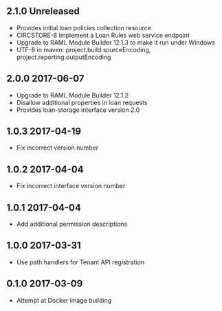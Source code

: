 ## 2.1.0 Unreleased

* Provides initial loan policies collection resource
* CIRCSTORE-8 Implement a Loan Rules web service endpoint
* Upgrade to RAML Module Builder 12.1.3 to make it run under Windows
* UTF-8 in maven: project.build.sourceEncoding, project.reporting.outputEncoding

## 2.0.0 2017-06-07

* Upgrade to RAML Module Builder 12.1.2
* Disallow additional properties in loan requests
* Provides loan-storage interface version 2.0

## 1.0.3 2017-04-19

* Fix incorrect version number

## 1.0.2 2017-04-04

* Fix incorrect interface version number

## 1.0.1 2017-04-04

* Add additional permission descriptions

## 1.0.0 2017-03-31

* Use path handlers for Tenant API registration

## 0.1.0 2017-03-09

* Attempt at Docker image building
